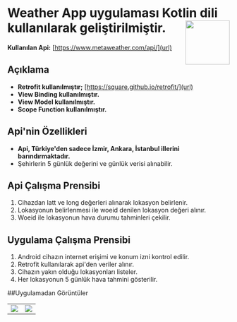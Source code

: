 # **Weather App** uygulaması Kotlin dili kullanılarak geliştirilmiştir.<img src="https://user-images.githubusercontent.com/49747450/138936812-83485a84-f80c-438e-a2f4-ef3210329038.png" width:100 height = 100 align=right />
 **Kullanılan Api:** [https://www.metaweather.com/api/](url)
## Açıklama


- **Retrofit kullanılmıştır;** [https://square.github.io/retrofit/](url) 
- **View Binding kullanılmıştır.**
- **View Model kullanılmıştır.**
- **Scope Function kullanılmıştır.**

## Api'nin Özellikleri
- **Api, Türkiye'den sadece İzmir, Ankara, İstanbul illerini barındırmaktadır.**
-  Şehirlerin 5 günlük değerini ve günlük verisi alınabilir.

## Api Çalışma Prensibi
1. Cihazdan latt ve long değerleri alınarak lokasyon belirlenir.
2. Lokasyonun belirlenmesi ile woeid denilen lokasyon değeri alınır.
3. Woeid ile lokasyonun hava durumu tahminleri çekilir.


## Uygulama Çalışma Prensibi

1. Android cihazın internet erişimi ve konum izni kontrol edilir.
2. Retrofit kullanılarak api'den veriler alınır.
3. Cihazın yakın olduğu lokasyonları listeler.
4. Her lokasyonun 5 günlük hava tahmini gösterilir.

##Uygulamadan Görüntüler

<table>
<tr><td>
<div align=”left”><img src="https://user-images.githubusercontent.com/49747450/138939609-a6b0838e-e615-4a39-97fa-c09f4dd384d5.jpeg"/></div>
</td><td>
<div align=”right”><img src="https://user-images.githubusercontent.com/49747450/138939674-a8679303-b722-4de6-a98d-3978c7c8cf22.jpeg"/>
</div>
</td></tr>
</table>



